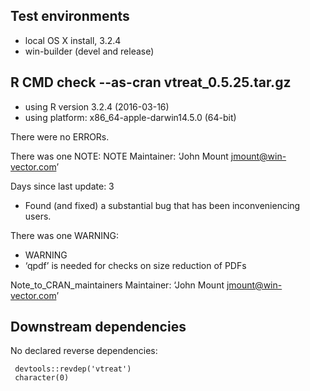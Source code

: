 
## Test environments
* local OS X install, 3.2.4
* win-builder (devel and release)

## R CMD check --as-cran vtreat_0.5.25.tar.gz
* using R version 3.2.4 (2016-03-16)
* using platform: x86_64-apple-darwin14.5.0 (64-bit)

There were no ERRORs. 

There was one NOTE:
NOTE
Maintainer: ‘John Mount <jmount@win-vector.com>’

Days since last update: 3


* Found (and fixed) a substantial bug that has been inconveniencing users.

There was one WARNING:

* WARNING
* ‘qpdf’ is needed for checks on size reduction of PDFs

Note_to_CRAN_maintainers
Maintainer: ‘John Mount <jmount@win-vector.com>’

## Downstream dependencies

No declared reverse dependencies:

     devtools::revdep('vtreat')
     character(0)
